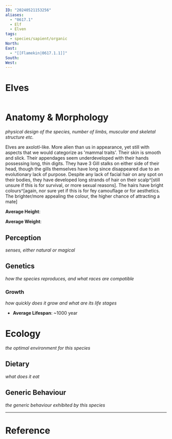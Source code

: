 ```yaml
---
ID: "20240521153256"
aliases:
  - "0617.1"
  - Elf
  - Elven
tags:
  - species/sapient/organic
North: 
East:
  - "[[Flamekin|0617.1.1]]"
South: 
West:
---
```

# Elves

```toc
```

# Anatomy & Morphology

*physical design of the species, number of limbs, muscular and skeletal structure etc.*

Elves are axolotl-like. More alien than us in appearance, yet still with aspects that we would categorize as 'mammal traits'. Their skin is smooth and slick. Their appendages seem underdeveloped with their hands possessing long, thin digits. They have 3 Gill stalks on either side of their head, though the gills themselves have long since disappeared due to an evolutionary lack of purpose. Despite any lack of facial hair on any spot on their bodies, they have developed long strands of hair on their scalp^[still unsure if this is for survival, or more sexual reasons]. The hairs have bright colours^[again, nor sure yet if this is for fey camouflage or for aesthetics. The brighter/more appealing the colour, the higher chance of attracting a mate]

**Average Height**:

**Average Weight**:

## Perception

*senses, either natural or magical*

## Genetics

*how the species reproduces, and what races are compatible*

### Growth

*how quickly does it grow and what are its life stages*

- **Average Lifespan**: ~1000 year

# Ecology

*the optimal environment for this species*

## Dietary

*what does it eat*

## Generic Behaviour

*the generic behaviour exhibited by this species*


---

# Reference
